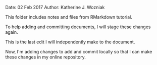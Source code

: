 Date: 02 Feb 2017
Author: Katherine J. Wozniak

This folder includes notes and files from RMarkdown tutorial.

To help adding and committing documents, I will stage these changes again.

This is the last edit I will independently make to the document. 

Now, I'm adding changes to add and commit locally so that I can make these changes in my online repository.